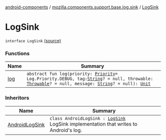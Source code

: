 [android-components](../../index.md) / [mozilla.components.support.base.log.sink](../index.md) / [LogSink](./index.md)

# LogSink

`interface LogSink` [(source)](https://github.com/mozilla-mobile/android-components/blob/master/components/support/base/src/main/java/mozilla/components/support/base/log/sink/LogSink.kt#L9)

### Functions

| Name | Summary |
|---|---|
| [log](log.md) | `abstract fun log(priority: `[`Priority`](../../mozilla.components.support.base.log/-log/-priority/index.md)` = Log.Priority.DEBUG, tag: `[`String`](https://kotlinlang.org/api/latest/jvm/stdlib/kotlin/-string/index.html)`? = null, throwable: `[`Throwable`](https://kotlinlang.org/api/latest/jvm/stdlib/kotlin/-throwable/index.html)`? = null, message: `[`String`](https://kotlinlang.org/api/latest/jvm/stdlib/kotlin/-string/index.html)`? = null): `[`Unit`](https://kotlinlang.org/api/latest/jvm/stdlib/kotlin/-unit/index.html) |

### Inheritors

| Name | Summary |
|---|---|
| [AndroidLogSink](../-android-log-sink/index.md) | `class AndroidLogSink : `[`LogSink`](./index.md)<br>LogSink implementation that writes to Android's log. |
